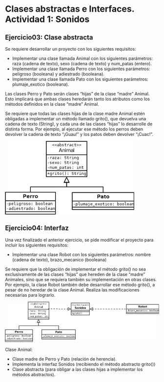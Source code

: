 # Clases abstractas e Interfaces. Actividad 1: Sonidos

## Ejercicio03: Clase abstracta
Se requiere desarrollar un proyecto con los siguientes requisitos:
- Implementar una clase llamada Animal con los siguientes parámetros: raza (cadena de texto), sexo (cadena de texto) y num_patas (entero).
- Implementar una clase llamada Perro con los siguientes parámetros: peligroso (booleana) y adiestrado (booleana).
- Implementar una clase llamada Pato con los siguientes parámetros: plumaje_exotico (booleana).

Las clases Perro y Pato serán clases “hijas” de la clase “madre” Animal. Esto implicará que ambas clases heredarán tanto los atributos como los métodos definidos en la clase “madre” Animal.

Se requiere que todas las clases hijas de la clase madre Animal estén obligadas a implementar un método llamado grito(), que devuelva una cadena de texto (String), y cada una de las clases “hijas” lo desarrolle de distinta forma. Por ejemplo, al ejecutar ese método los perros deben devolver la cadena de texto “¡Guau!” y los patos deben devolver “¡Cuac!”.


![Diagrama de clases UML](../imagenes/ejercicio03-uml.png)

## Ejercicio04: Interfaz

Una vez finalizado el anterior ejercicio, se pide modificar el proyecto para incluir los siguientes requisitos:

- Implementar una clase Robot con los siguientes parámetros: nombre (cadena de texto), brazo_mecanico (booleana)

Se requiere que la obligación de implementar el método grito() no sea exclusivamente de las clases “hijas” que hereden de la clase “madre” Animales, sino que se requiera también su implementación en otras clases. Por ejemplo, la clase Robot también debe desarrollar ese método grito(), a pesar de no heredar de la clase Animal. Realiza las modificaciones necesarias para lograrlo.


![Diagrama de clases UML](../imagenes/ejercicio04-uml.png)

Clase Animal: 
- Clase madre de Perro y Pato (relación de herencia). 
- Implementa la interfaz Sonidos (recibiendo el método abstracto grito())
- Clase abstracta (para obligar a las clases hijas a implementar los métodos abstractos).